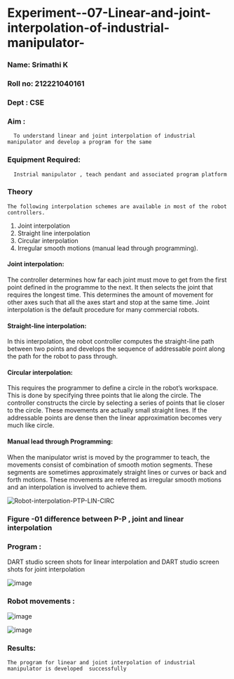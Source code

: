 # Experiment--07-Linear-and-joint-interpolation-of-industrial-manipulator-

### Name: Srimathi K
### Roll no: 212221040161
### Dept : CSE

### Aim :
      To understand linear and joint interpolation of industrial manipulator and develop a program for the same 
      
### Equipment Required: 
      Instrial manipulator , teach pendant and associated program platform 
      
### Theory 
    The following interpolation schemes are available in most of the robot controllers.
1. Joint interpolation
2. Straight line interpolation
3. Circular interpolation
4. Irregular smooth motions (manual lead through programming).
#### Joint interpolation: 
The controller determines how far each joint must move to get from the first point defined in the programme to the next. It then selects the joint that
requires the longest time. This determines the amount of movement for other axes such that all the axes start and stop at the same time. Joint interpolation is the default procedure for many commercial robots.

#### Straight-line interpolation: 
In this interpolation, the robot controller computes the straight-line path between two points and develops the sequence of addressable point along the path for the robot to pass through.

#### Circular interpolation: 
This requires the programmer to define a circle in the
robot’s workspace. This is done by specifying three points that lie along the circle. The controller constructs the circle by selecting a series of points that lie closer to the circle. These movements are actually small straight lines. If the addressable points are dense then the linear approximation becomes very much like circle.


#### Manual lead through Programming: 
When the manipulator wrist is moved by the programmer to teach, the movements consist of combination of smooth motion segments. These segments are sometimes approximately straight lines or curves or back and forth motions. These movements are referred as irregular smooth motions and an interpolation is involved to achieve them.




![Robot-interpolation-PTP-LIN-CIRC](https://user-images.githubusercontent.com/36288975/201615171-d0886aaa-8220-4b0c-8a1d-3d8a5c69c76a.png)

### Figure -01 difference between P-P , joint and linear interpolation 


### Program : 
DART studio screen shots for linear interpolation and DART studio screen shots for joint interpolation 

![image](https://github.com/madhi43/Experiment--07-Linear-and-joint-interpolation-of-industrial-manipulator-/assets/103943383/92d1fc3b-db61-4d05-82c7-6290667bc470)














### Robot movements :




![image](https://github.com/madhi43/Experiment--07-Linear-and-joint-interpolation-of-industrial-manipulator-/assets/103943383/6e513472-e306-43b3-bfd6-a9da7f749989)


![image](https://github.com/madhi43/Experiment--07-Linear-and-joint-interpolation-of-industrial-manipulator-/assets/103943383/42b61d1e-b893-4984-bd87-034230c29770)












### Results:  
    The program for linear and joint interpolation of industrial manipulator is developed  successfully

